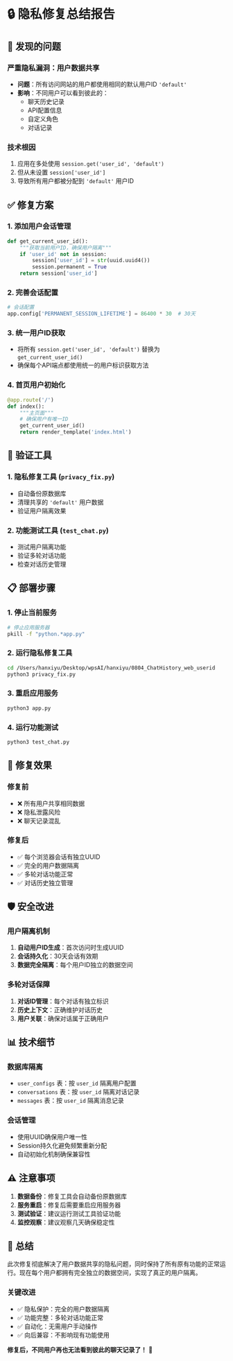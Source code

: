 # 🔒 隐私修复总结报告

## 🚨 发现的问题

### 严重隐私漏洞：用户数据共享
- **问题**：所有访问网站的用户都使用相同的默认用户ID `'default'`
- **影响**：不同用户可以看到彼此的：
  - 聊天历史记录
  - API配置信息  
  - 自定义角色
  - 对话记录

### 技术根因
1. 应用在多处使用 `session.get('user_id', 'default')`
2. 但从未设置 `session['user_id']`
3. 导致所有用户都被分配到 `'default'` 用户ID

## ✅ 修复方案

### 1. 添加用户会话管理
```python
def get_current_user_id():
    """获取当前用户ID，确保用户隔离"""
    if 'user_id' not in session:
        session['user_id'] = str(uuid.uuid4())
        session.permanent = True
    return session['user_id']
```

### 2. 完善会话配置
```python
# 会话配置
app.config['PERMANENT_SESSION_LIFETIME'] = 86400 * 30  # 30天
```

### 3. 统一用户ID获取
- 将所有 `session.get('user_id', 'default')` 替换为 `get_current_user_id()`
- 确保每个API端点都使用统一的用户标识获取方法

### 4. 首页用户初始化
```python
@app.route('/')
def index():
    """主页面"""
    # 确保用户有唯一ID
    get_current_user_id()
    return render_template('index.html')
```

## 🧪 验证工具

### 1. 隐私修复工具 (`privacy_fix.py`)
- 自动备份原数据库
- 清理共享的 `'default'` 用户数据
- 验证用户隔离效果

### 2. 功能测试工具 (`test_chat.py`)
- 测试用户隔离功能
- 验证多轮对话功能
- 检查对话历史管理

## 📋 部署步骤

### 1. 停止当前服务
```bash
# 停止应用服务器
pkill -f "python.*app.py"
```

### 2. 运行隐私修复工具
```bash
cd /Users/hanxiyu/Desktop/wpsAI/hanxiyu/0804_ChatHistory_web_userid
python3 privacy_fix.py
```

### 3. 重启应用服务
```bash
python3 app.py
```

### 4. 运行功能测试
```bash
python3 test_chat.py
```

## 🔄 修复效果

### 修复前
- ❌ 所有用户共享相同数据
- ❌ 隐私泄露风险
- ❌ 聊天记录混乱

### 修复后  
- ✅ 每个浏览器会话有独立UUID
- ✅ 完全的用户数据隔离
- ✅ 多轮对话功能正常
- ✅ 对话历史独立管理

## 🛡️ 安全改进

### 用户隔离机制
1. **自动用户ID生成**：首次访问时生成UUID
2. **会话持久化**：30天会话有效期
3. **数据完全隔离**：每个用户ID独立的数据空间

### 多轮对话保障
1. **对话ID管理**：每个对话有独立标识
2. **历史上下文**：正确维护对话历史
3. **用户关联**：确保对话属于正确用户

## 📊 技术细节

### 数据库隔离
- `user_configs` 表：按 `user_id` 隔离用户配置
- `conversations` 表：按 `user_id` 隔离对话记录  
- `messages` 表：按 `user_id` 隔离消息记录

### 会话管理
- 使用UUID确保用户唯一性
- Session持久化避免频繁重新分配
- 自动初始化机制确保兼容性

## ⚠️ 注意事项

1. **数据备份**：修复工具会自动备份原数据库
2. **服务重启**：修复后需要重启应用服务器
3. **测试验证**：建议运行测试工具验证功能
4. **监控观察**：建议观察几天确保稳定性

## 🎯 总结

此次修复彻底解决了用户数据共享的隐私问题，同时保持了所有原有功能的正常运行。现在每个用户都拥有完全独立的数据空间，实现了真正的用户隔离。

### 关键改进
- ✅ 隐私保护：完全的用户数据隔离
- ✅ 功能完整：多轮对话功能正常
- ✅ 自动化：无需用户手动操作
- ✅ 向后兼容：不影响现有功能使用

**修复后，不同用户再也无法看到彼此的聊天记录了！** 🎉